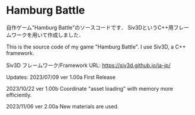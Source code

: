 # Hamburg Battle
自作ゲーム"Hamburg Battle"のソースコードです．
Siv3DというC++用フレームワークを用いて作成しました．

This is the source code of my game "Hamburg Battle".
I use Siv3D, a C++ framework.

Siv3D フレームワーク/Framework URL: https://siv3d.github.io/ja-jp/

Updates: 
2023/07/09 ver 1.00a
  First Release

2023/10/22 ver 1.00b
  Coordinate "asset loading" with memory more efficiently.

2023/11/06 ver 2.00a
  New materials are used.
